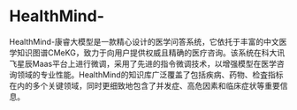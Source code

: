 # HealthMind-
HealthMind-康睿大模型是一款精心设计的医学问答系统，它依托于丰富的中文医学知识图谱CMeKG，致力于向用户提供权威且精确的医疗咨询。该系统在科大讯飞星辰Maas平台上进行微调，采用了先进的指令微调技术，以增强模型在医学咨询领域的专业性能。HealthMind的知识库广泛覆盖了包括疾病、药物、检査指标在内的多个关键领域，同时更细致地包含了并发症、高危因素和临床症状等重要信息。
